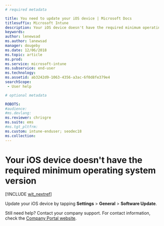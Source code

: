 ```yaml
---
# required metadata

title: You need to update your iOS device | Microsoft Docs
titlesuffix: Microsoft Intune
description: Your iOS device doesn't have the required minimum operating system version.
keywords:
author: lenewsad
ms.author: lanewsad
manager: dougeby
ms.date: 12/06/2018
ms.topic: article
ms.prod:
ms.service: microsoft-intune
ms.subservice: end-user
ms.technology:
ms.assetid: ab3242d9-1063-4356-a3ac-6f0d8fe379e4
searchScope:
 - User help

# optional metadata

ROBOTS:  
#audience:
#ms.devlang:
ms.reviewer: chrisgre
ms.suite: ems
#ms.tgt_pltfrm:
ms.custom: intune-enduser; seodec18
ms.collection: 
---
```


# Your iOS device doesn't have the required minimum operating system version

[!INCLUDE [wit_nextref](includes/end-user-os-update-guidance.md)]

Update your iOS device by tapping **Settings** > **General** > **Software Update**.

Still need help? Contact your company support. For contact information, check the [Company Portal website](https://go.microsoft.com/fwlink/?linkid=2010980).
